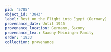 ```yaml
---
pid: '5785'
object_id: '3843'
label: Rest on the Flight into Egypt (Germany)
provenance_date: Until 1945
provenance_location: Germany, Saxony
provenance_text: Saxony-Meiningen Family
order: '1933'
collection: provenance
---
```

